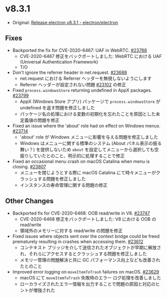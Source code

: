 # v8.3.1

- Original: [Release electron v8.3.1 - electron/electron](https://github.com/electron/electron/releases/tag/v8.3.1)

## Fixes

- Backported the fix for CVE-2020-6467: UAF in WebRTC. [#23788](https://github.com/electron/electron/pull/23788)
  - CVE-2020-6467 修正をバックポートしました: WebRTC における UAF (Universal Authentication Framework)
  - T/O
- Don't ignore the referrer header in net.request. [#23688](https://github.com/electron/electron/pull/23688)
  - net.request における Referrer ヘッダーを無視しないようにします
  - Referrer ヘッダーが設定されない問題 [#23102](https://github.com/electron/electron/issues/23102) の修正
- Fixed `process.windowsStore` returning undefined in AppX packages. [#23799](https://github.com/electron/electron/pull/23799)
  - AppX (Windows Store アプリ) パッケージで `process.windowsStore` が undefined を返す問題を修正しました
  - パッケージ名の処理における変数の初期化を忘れたことを原因とした未定義値の問題を修正
- Fixed an issue where the 'about' role had on effect on Windows menus. [#23714](https://github.com/electron/electron/pull/23714)
  - 'about' role が Windows メニューに影響を与える問題を修正しました
  - Windows はメニューに関する標準のシステム (About パネル表示の振る舞い？) を提供しないため `about` を設定してメニューから選択しても空振りしていたとのこと、明示的に処理することで修正
- Fixed an occasional menu crash on macOS Catalina when menu is closing. [#23807](https://github.com/electron/electron/pull/23807)
  - メニューを閉じようとする際に macOS Catalina にて時々メニューがクラッシュする問題を修正しました
  - インスタンスの寿命管理に関する問題の修正

## Other Changes

- Backported fix for CVE-2020-6468: OOB read/write in V8. [#23747](https://github.com/electron/electron/pull/23747)
  - CVE-2020-6468 修正をバックポートしました: V8 における OOB の read/write
  - 領域外のメモリーに対する read/write の問題を修正
- Fixed issues where objects sent over the context bridge could be freed prematurely resulting in crashes when accessing them. [#23612](https://github.com/electron/electron/pull/23612)
  - コンテキスト ブリッジを介して送信されたオブジェクトが早期に解放され、それらにアクセスするとクラッシュする問題を修正しました
  - メモリー管理の問題解決と共に GC パフォーマンス向上なども改善されたとのこと
- Improved error logging on `moveItemToTrash` failures on macOS. [#23629](https://github.com/electron/electron/pull/23629)
  - macOS にて `moveItemToTrash` 失敗時のエラー ログ処理を改善しました
  - ローカライズされたエラー情報を出力することで問題の原因と対応のヒントが増強された
